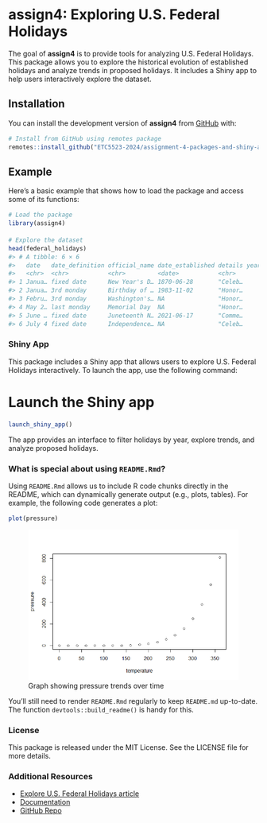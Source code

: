 
<!-- README.md is generated from README.Rmd. Please edit that file -->

# assign4: Exploring U.S. Federal Holidays

<!-- badges: start -->
<!-- badges: end -->

The goal of **assign4** is to provide tools for analyzing U.S. Federal
Holidays. This package allows you to explore the historical evolution of
established holidays and analyze trends in proposed holidays. It
includes a Shiny app to help users interactively explore the dataset.

## Installation

You can install the development version of **assign4** from
[GitHub](https://github.com/ETC5523-2024/assignment-4-packages-and-shiny-apps-xiaoranzhong0924)
with:

``` r
# Install from GitHub using remotes package
remotes::install_github("ETC5523-2024/assignment-4-packages-and-shiny-apps-xiaoranzhong0924", subdir = "assign4")
```

## Example

Here’s a basic example that shows how to load the package and access
some of its functions:

``` r
# Load the package
library(assign4)

# Explore the dataset
head(federal_holidays)
#> # A tibble: 6 × 6
#>   date   date_definition official_name date_established details year_established
#>   <chr>  <chr>           <chr>         <date>           <chr>              <int>
#> 1 Janua… fixed date      New Year's D… 1870-06-28       "Celeb…             1870
#> 2 Janua… 3rd monday      Birthday of … 1983-11-02       "Honor…             1983
#> 3 Febru… 3rd monday      Washington's… NA               "Honor…             1879
#> 4 May 2… last monday     Memorial Day  NA               "Honor…             1968
#> 5 June … fixed date      Juneteenth N… 2021-06-17       "Comme…             2021
#> 6 July 4 fixed date      Independence… NA               "Celeb…             1870
```

### Shiny App

This package includes a Shiny app that allows users to explore U.S.
Federal Holidays interactively. To launch the app, use the following
command:

# Launch the Shiny app

``` r
launch_shiny_app()
```

The app provides an interface to filter holidays by year, explore
trends, and analyze proposed holidays.

### What is special about using `README.Rmd`?

Using `README.Rmd` allows us to include R code chunks directly in the
README, which can dynamically generate output (e.g., plots, tables). For
example, the following code generates a plot:

``` r
plot(pressure)
```

<figure>
<img src="man/figures/README-pressure-1.png"
alt="Graph showing pressure trends over time" />
<figcaption aria-hidden="true">Graph showing pressure trends over
time</figcaption>
</figure>

You’ll still need to render `README.Rmd` regularly to keep `README.md`
up-to-date. The function `devtools::build_readme()` is handy for this.

### License

This package is released under the MIT License. See the LICENSE file for
more details.

### Additional Resources

- [Explore U.S. Federal Holidays
  article](https://etc5523-2024.github.io/assignment-4-packages-and-shiny-apps-xiaoranzhong0924/articles/explore-assign4.html)
- [Documentation](https://github.com/ETC5523-2024/assignment-4-packages-and-shiny-apps-xiaoranzhong0924/tree/main/assign4)
- [GitHub
  Repo](https://github.com/ETC5523-2024/assignment-4-packages-and-shiny-apps-xiaoranzhong0924)
